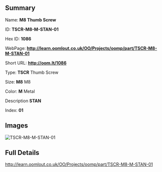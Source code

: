 

## Summary
 
Name: __M8 Thumb Screw__

ID: __TSCR-M8-M-STAN-01__

Hex ID: __1086__

WebPage: __http://learn.oomlout.co.uk/OO/Projects/oomp/part/TSCR-M8-M-STAN-01__

Short URL: __http://oom.lt/1086__


Type: __TSCR__ Thumb Screw 

Size: __M8__ M8 

Color: __M__ Metal 

Description __STAN__  

Index: __01__


## Images
![TSCR-M8-M-STAN-01](http://oomlout.com/oomp-gen/parts/TSCR-M8-M-STAN-01/TSCR-M8-M-STAN-01_420.jpg)



## Full Details

 http://learn.oomlout.co.uk/OO/Projects/oomp/part/TSCR-M8-M-STAN-01















